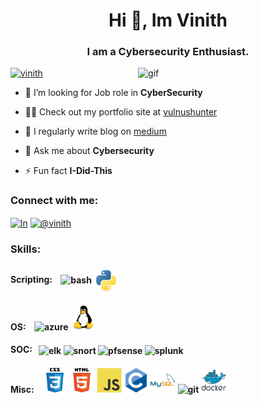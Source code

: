 <h1 align="center">Hi 👋, Im Vinith</h1>
<h3 align="center">I am a Cybersecurity Enthusiast.</h3>
<img src="https://media4.giphy.com/media/v1.Y2lkPTc5MGI3NjExd2owdnE2ejd0ajJhaWQ2NjY4a2doYjR3OTNtMWhoN3V2Z3Fhejl5YyZlcD12MV9pbnRlcm5hbF9naWZfYnlfaWQmY3Q9Zw/HzPtbOKyBoBFsK4hyc/giphy.gif" alt="gif" width="300" align="right">

<p align="left"> <a href="https://medium.com/@LazyGarfield1" target="_blank"><img src="https://img.shields.io/twitter/follow/vinithA1414?logo=twitter&style=for-the-badge" alt="vinith" /></a> </p>

- 🌱 I’m looking for Job role in **CyberSecurity**

- 👨‍💻 Check out my portfolio site at [vulnushunter](https://vulnushunter.github.io/Portfolio)

- 📝 I regularly write blog on [medium](https://medium.com/@LazyGarfield1)

- 💬 Ask me about **Cybersecurity**

- ⚡ Fun fact **I-Did-This**

<h3 align="left">Connect with me:</h3>
<p align="left">
<a href="https://www.linkedin.com/in/14vinith/" target="_blank"><img align="center" src="https://images.rawpixel.com/image_png_800/czNmcy1wcml2YXRlL3Jhd3BpeGVsX2ltYWdlcy93ZWJzaXRlX2NvbnRlbnQvbHIvdjk4Mi1kNS0xMF8xLnBuZw.png" alt="ln" height="30" width="40" /></a>
<a href="https://medium.com/@LazyGarfield1" target="_blank"><img align="center" src="https://raw.githubusercontent.com/rahuldkjain/github-profile-readme-generator/master/src/images/icons/Social/medium.svg" alt="@vinith" height="30" width="40" /></a>
</p>

<h3 align="left">Skills:</h3>

<h4 align="left">Scripting: &nbsp;&nbsp;
        <img src="https://www.vectorlogo.zone/logos/gnu_bash/gnu_bash-icon.svg" alt="bash" width="40" height="40" style="vertical-align: middle;"/>
        <img src="https://raw.githubusercontent.com/devicons/devicon/master/icons/python/python-original.svg" alt="python" width="40" height="40" style="vertical-align: middle;"/>
</h4>

<h4 align="left">OS: &nbsp;&nbsp;
        <img src="https://pentagram-production.imgix.net/ea053844-c063-4130-9425-4a193f82e1e3/ps_windows_01.jpg?rect=67%2C364%2C1665%2C1040&w=880&fit=crop&fm=jpg&q=70&auto=format&h=548" alt="azure" width="40" height="40"/>
        <img src="https://raw.githubusercontent.com/devicons/devicon/master/icons/linux/linux-original.svg" alt="linux" width="40" height="40"/>
</h4>

<h4 align="left">SOC:&nbsp;&nbsp;
    <img src="https://bulutistan.com/blog/wp-content/uploads/2023/09/elk-stack-nedir.jpeg" alt="elk" width="40" height="40" style="vertical-align: middle;"/>
    <img src="https://encrypted-tbn0.gstatic.com/images?q=tbn:ANd9GcSeMY4TDCWSeYc7qDbKu-VvxBYsMXwY3MKfCw&s" alt="snort" width="40" height="40" style="vertical-align: middle;"/>
    <img src="https://encrypted-tbn0.gstatic.com/images?q=tbn:ANd9GcTfTZ2Pry9zZMRkPhlX390F5oKio0m-dRjM0w&s" alt="pfsense" width="40" height="40" style="vertical-align: middle;"/>
    <img src="https://cdn.invicti.com/statics/img/techdoc/company-logos/splunk-logo.png" alt="splunk" width="40" height="40" style="vertical-align: middle;"/>
</h4>

<h4 align="left">Misc: &nbsp;&nbsp;
        <img src="https://raw.githubusercontent.com/devicons/devicon/master/icons/css3/css3-original-wordmark.svg" alt="css3" width="40" height="40"/>
        <img src="https://raw.githubusercontent.com/devicons/devicon/master/icons/html5/html5-original-wordmark.svg" alt="html5" width="40" height="40"/>
        <img src="https://raw.githubusercontent.com/devicons/devicon/master/icons/javascript/javascript-original.svg" alt="javascript" width="40" height="40"/>
        <img src="https://raw.githubusercontent.com/devicons/devicon/master/icons/c/c-original.svg" alt="c" width="40" height="40"/>
        <img src="https://raw.githubusercontent.com/devicons/devicon/master/icons/mysql/mysql-original-wordmark.svg" alt="mysql" width="40" height="40"/>
        <img src="https://www.vectorlogo.zone/logos/git-scm/git-scm-icon.svg" alt="git" width="40" height="40"/>
        <img src="https://raw.githubusercontent.com/devicons/devicon/master/icons/docker/docker-original-wordmark.svg" alt="docker" width="40" height="40"/>
</h4>



